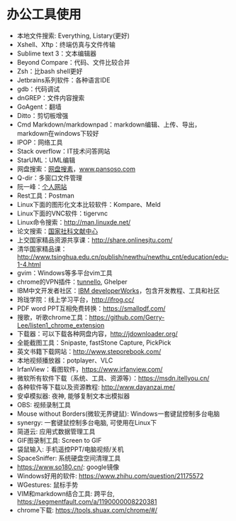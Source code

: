 # 办公工具使用

- 本地文件搜索: Everything, Listary(更好)
- Xshell、Xftp：终端仿真与文件传输
- Sublime text 3：文本编辑器
- Beyond Compare：代码、文件比较合并
- Zsh：比bash shell更好
- Jetbrains系列软件：各种语言IDE
- gdb：代码调试
- dnGREP：文件内容搜索
- GoAgent：翻墙
- Ditto：剪切板增强
- Cmd Markdown/markdownpad：markdown编辑、上传、导出，markdown在windows下较好
- IPOP：网络工具
- Stack overflow：IT技术问答网站
- StarUML：UML编辑
- 网盘搜索：[网盘搜素](http://www.wangpansou.cn/ "点击进入")，www.pansoso.com
- Q-dir：多窗口文件管理
- 阮一峰：[个人网站](http://www.ruanyifeng.com/home.html)
- Rest工具：Postman
- Linux下面的图形化文本比较软件：Kompare、Meld
- Linux下面的VNC软件：tigervnc
- Linux命令搜索：http://man.linuxde.net/
- 论文搜索：[国家社科文献中心](http://ncpssd.org/index.aspx)
- 上交国家精品资源共享课：http://share.onlinesjtu.com/
- 清华国家精品课：http://www.tsinghua.edu.cn/publish/newthu/newthu_cnt/education/edu-1-4.html
- gvim：Windows等多平台vim工具
- chrome的VPN插件：[tunnello](https://tunnello.com), Ghelper
- IBM中文开发者社区：[IBM developerWorks](https://www.ibm.com/developerworks/cn/)，包含开发教程、工具和社区
- 玲珑学院：线上学习平台，http://ifrog.cc/
- PDF word PPT互相免费转换：https://smallpdf.com/
- 搜歌，听歌chrome工具：https://github.com/Gerry-Lee/listen1_chrome_extension
- 下载器：可以下载各种网盘内容，http://jdownloader.org/
- 全能截图工具：Snipaste, fastStone Capture, PickPick
- 英文书籍下载网站：http://www.steporebook.com/
- 本地视频播放器：potplayer、VLC
- IrfanView：看图软件，https://www.irfanview.com/
- 微软所有软件下载（系统、工具、资源等）：https://msdn.itellyou.cn/
- 各种软件等下载以及资源教程: http://www.dayanzai.me/
- 安卓模拟器: 夜神, 能够复制文本出模拟器
- OBS: 视频录制工具
- Mouse without Borders(微软无界键鼠): Windows一套键鼠控制多台电脑
- synergy: 一套键鼠控制多台电脑, 可使用在Linux下
- 简道云: 应用式数据管理工具
- GIF图录制工具: Screen to GIF
- 袋鼠输入: 手机遥控PPT/电脑视频/关机
- SpaceSniffer: 系统硬盘空间清理工具
- https://www.so180.cn/: google镜像
- Windows好用的软件: https://www.zhihu.com/question/21175572
- WGestures: 鼠标手势
- VIM和markdown结合工具: 跨平台, https://segmentfault.com/a/1190000008220381
- chrome下载: https://tools.shuax.com/chrome/#/